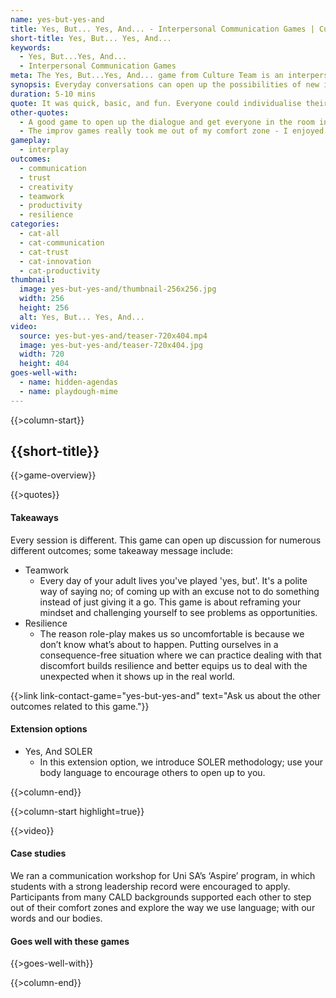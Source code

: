 ```yaml
---
name: yes-but-yes-and
title: Yes, But... Yes, And... - Interpersonal Communication Games | Culture Team
short-title: Yes, But... Yes, And...
keywords:
  - Yes, But...Yes, And...
  - Interpersonal Communication Games
meta: The Yes, But...Yes, And... game from Culture Team is an interpersonal communication game created to help employees open up to conversations at work!
synopsis: Everyday conversations can open up the possibilities of new ideas. Instead of shutting down an idea with a ‘but’ try opening it up with a ‘yes and’.
duration: 5-10 mins
quote: It was quick, basic, and fun. Everyone could individualise their answer and it allowed everyone to participate.
other-quotes:
  - A good game to open up the dialogue and get everyone in the room interacting.
  - The improv games really took me out of my comfort zone - I enjoyed it too. It’ll help me participate in things in real life that I’m not confident in
gameplay: 
  - interplay
outcomes:
  - communication
  - trust
  - creativity
  - teamwork
  - productivity
  - resilience
categories:
  - cat-all
  - cat-communication
  - cat-trust
  - cat-innovation
  - cat-productivity
thumbnail: 
  image: yes-but-yes-and/thumbnail-256x256.jpg
  width: 256
  height: 256
  alt: Yes, But... Yes, And...
video:
  source: yes-but-yes-and/teaser-720x404.mp4
  image: yes-but-yes-and/teaser-720x404.jpg
  width: 720
  height: 404
goes-well-with:
  - name: hidden-agendas
  - name: playdough-mime
---
```

{{>column-start}}

## {{short-title}}

{{>game-overview}}

{{>quotes}}

#### Takeaways

Every session is different. This game can open up discussion for numerous different outcomes; some takeaway message include:

* Teamwork
  * Every day of your adult lives you've played 'yes, but'. It's a polite way of saying no; of coming up with an excuse not to do something instead of just giving it a go. This game is about reframing your mindset and challenging yourself to see problems as opportunities.
* Resilience
  * The reason role-play makes us so uncomfortable is because we don’t know what’s about to happen. Putting ourselves in a consequence-free situation where we can practice dealing with that discomfort builds resilience and better equips us to deal with the unexpected when it shows up in the real world.

{{>link link-contact-game="yes-but-yes-and" text="Ask us about the other outcomes related to this game."}}

#### Extension options

* Yes, And SOLER
  * In this extension option, we introduce SOLER methodology; use your body language to encourage others to open up to you.

{{>column-end}}

{{>column-start highlight=true}}

{{>video}}

#### Case studies

We ran a communication workshop for Uni SA’s ‘Aspire’ program, in which students with a strong leadership record were encouraged to apply. Participants from many CALD backgrounds supported each other to step out of their comfort zones and explore the way we use language; with our words and our bodies.

#### Goes well with these games

{{>goes-well-with}}

{{>column-end}}
